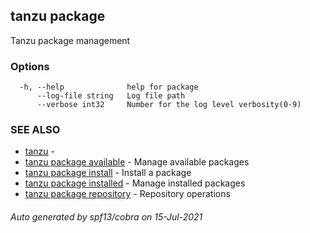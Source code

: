 ## tanzu package

Tanzu package management

### Options

```
  -h, --help              help for package
      --log-file string   Log file path
      --verbose int32     Number for the log level verbosity(0-9)
```

### SEE ALSO

* [tanzu](tanzu.md)     -
* [tanzu package available](tanzu_package_available.md)     - Manage available packages
* [tanzu package install](tanzu_package_install.md)     - Install a package
* [tanzu package installed](tanzu_package_installed.md)     - Manage installed packages
* [tanzu package repository](tanzu_package_repository.md)     - Repository operations

###### Auto generated by spf13/cobra on 15-Jul-2021
